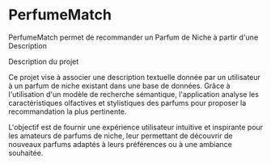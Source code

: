 # PerfumeMatch
PerfumeMatch permet de recommander un Parfum de Niche à partir d'une Description

Description du projet

Ce projet vise à associer une description textuelle donnée par un utilisateur à un parfum de niche existant dans une base de données. Grâce à l'utilisation d'un modèle de recherche sémantique, l'application analyse les caractéristiques olfactives et stylistiques des parfums pour proposer la recommandation la plus pertinente.

L'objectif est de fournir une expérience utilisateur intuitive et inspirante pour les amateurs de parfums de niche, leur permettant de découvrir de nouveaux parfums adaptés à leurs préférences ou à une ambiance souhaitée.
